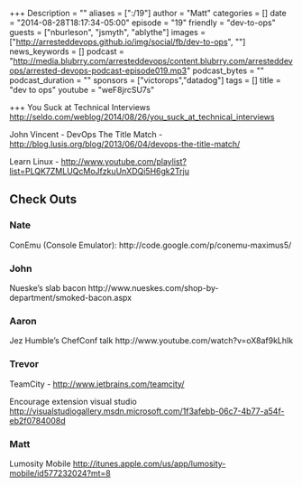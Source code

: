 +++
Description = ""
aliases = [":/19"]
author = "Matt"
categories = []
date = "2014-08-28T18:17:34-05:00"
episode = "19"
friendly = "dev-to-ops"
guests = ["nburleson", "jsmyth", "ablythe"]
images = ["http://arresteddevops.github.io/img/social/fb/dev-to-ops", ""]
news_keywords = []
podcast = "http://media.blubrry.com/arresteddevops/content.blubrry.com/arresteddevops/arrested-devops-podcast-episode019.mp3"
podcast_bytes = ""
podcast_duration = ""
sponsors = ["victorops","datadog"]
tags = []
title = "dev to ops"
youtube = "weF8jrcSU7s"

+++
You Suck at Technical Interviews <a href="http://seldo.com/weblog/2014/08/26/you_suck_at_technical_interviews" target="_blank">http://seldo.com/weblog/2014/08/26/you_suck_at_technical_interviews</a>

John Vincent - DevOps The Title Match - <a href="http://blog.lusis.org/blog/2013/06/04/devops-the-title-match/" target="_blank">http://blog.lusis.org/blog/2013/06/04/devops-the-title-match/</a>

Learn Linux - <a href="http://www.youtube.com/playlist?list=PLQK7ZMLUQcMoJfzkuUnXDQi5H6gk2Trju" target="_blank">http://www.youtube.com/playlist?list=PLQK7ZMLUQcMoJfzkuUnXDQi5H6gk2Trju</a>
<h2>Check Outs</h2>
<h3>Nate</h3>
ConEmu (Console Emulator): http://code.google.com/p/conemu-maximus5/
<h3>John</h3>
Nueske’s slab bacon http://www.nueskes.com/shop-by-department/smoked-bacon.aspx
<h3>Aaron</h3>
Jez Humble’s ChefConf talk http://www.youtube.com/watch?v=oX8af9kLhlk
<h3>Trevor</h3>
TeamCity - <a href="http://www.jetbrains.com/teamcity/" target="_blank">http://www.jetbrains.com/teamcity/</a>

Encourage extension visual studio <a href="http://visualstudiogallery.msdn.microsoft.com/1f3afebb-06c7-4b77-a54f-eb2f0784008d" target="_blank">http://visualstudiogallery.msdn.microsoft.com/1f3afebb-06c7-4b77-a54f-eb2f0784008d</a>
<h3>Matt</h3>
Lumosity Mobile <a href="http://itunes.apple.com/us/app/lumosity-mobile/id577232024?mt=8" target="_blank">http://itunes.apple.com/us/app/lumosity-mobile/id577232024?mt=8</a>
